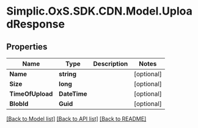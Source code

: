 # Simplic.OxS.SDK.CDN.Model.UploadResponse

## Properties

Name | Type | Description | Notes
------------ | ------------- | ------------- | -------------
**Name** | **string** |  | [optional] 
**Size** | **long** |  | [optional] 
**TimeOfUpload** | **DateTime** |  | [optional] 
**BlobId** | **Guid** |  | [optional] 

[[Back to Model list]](../README.md#documentation-for-models) [[Back to API list]](../README.md#documentation-for-api-endpoints) [[Back to README]](../README.md)

